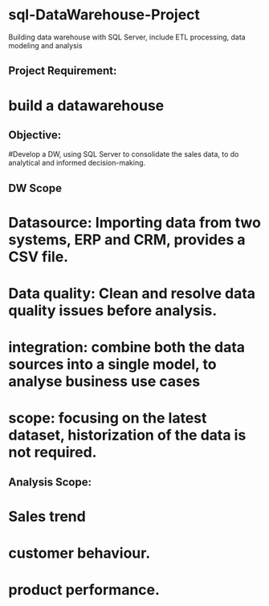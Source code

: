 # sql-DataWarehouse-Project
Building  data warehouse with SQL Server, include ETL processing,  data modeling and analysis

## Project Requirement:
# build a datawarehouse

## Objective:
#Develop a DW, using SQL Server to consolidate the sales data, to do analytical and informed decision-making.

## DW Scope
# Datasource: Importing data from two systems, ERP and CRM, provides a CSV file.
# Data quality: Clean and resolve data quality issues before analysis.
# integration: combine both the data sources into a single model, to analyse business use cases
# scope: focusing on the latest dataset, historization of the data is not required.

## Analysis Scope:
# Sales trend
#  customer behaviour.
# product performance.
